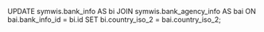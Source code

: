 UPDATE symwis.bank_info AS bi
JOIN symwis.bank_agency_info AS bai 
  ON bai.bank_info_id = bi.id
SET bi.country_iso_2 = bai.country_iso_2;